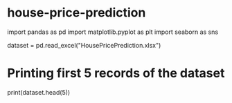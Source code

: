 # house-price-prediction
import pandas as pd
import matplotlib.pyplot as plt
import seaborn as sns
 
dataset = pd.read_excel("HousePricePrediction.xlsx")
 
# Printing first 5 records of the dataset
print(dataset.head(5))
